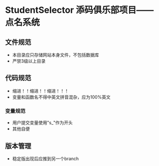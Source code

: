# StudentSelector 添码俱乐部项目——点名系统
## 文件规范
- 本目录应只存储网站本身文件，不包括数据库
- 严禁3级以上目录
## 代码规范
- 缩进！！缩进！！缩进！！！
- 变量和函数名不得中英文拼音混杂，应为100%英文
### 变量规范
- 用户提交变量使用"s_"作为开头
- 其他自便
## 版本管理
- 稳定版出现后应推到另一个branch

